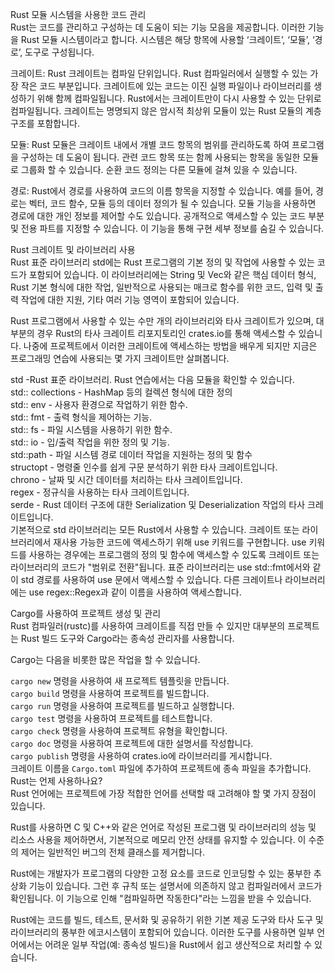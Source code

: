 Rust 모듈 시스템을 사용한 코드 관리  
Rust는 코드를 관리하고 구성하는 데 도움이 되는 기능 모음을 제공합니다. 이러한 기능을 Rust 모듈 시스템이라고 합니다. 시스템은 해당 항목에 사용할 ‘크레이트’, ‘모듈’, ‘경로’, 도구로 구성됩니다.  

크레이트: Rust 크레이트는 컴파일 단위입니다. Rust 컴파일러에서 실행할 수 있는 가장 작은 코드 부분입니다. 크레이트에 있는 코드는 이진 실행 파일이나 라이브러리를 생성하기 위해 함께 컴파일됩니다. Rust에서는 크레이트만이 다시 사용할 수 있는 단위로 컴파일됩니다. 크레이트는 명명되지 않은 암시적 최상위 모듈이 있는 Rust 모듈의 계층 구조를 포함합니다.  

모듈: Rust 모듈은 크레이트 내에서 개별 코드 항목의 범위를 관리하도록 하여 프로그램을 구성하는 데 도움이 됩니다. 관련 코드 항목 또는 함께 사용되는 항목을 동일한 모듈로 그룹화 할 수 있습니다. 순환 코드 정의는 다른 모듈에 걸쳐 있을 수 있습니다.  

경로: Rust에서 경로를 사용하여 코드의 이름 항목을 지정할 수 있습니다. 예를 들어, 경로는 벡터, 코드 함수, 모듈 등의 데이터 정의가 될 수 있습니다. 모듈 기능을 사용하면 경로에 대한 개인 정보를 제어할 수도 있습니다. 공개적으로 액세스할 수 있는 코드 부분 및 전용 파트를 지정할 수 있습니다. 이 기능을 통해 구현 세부 정보를 숨길 수 있습니다.  

Rust 크레이트 및 라이브러리 사용  
Rust 표준 라이브러리 std에는 Rust 프로그램의 기본 정의 및 작업에 사용할 수 있는 코드가 포함되어 있습니다. 이 라이브러리에는 String 및 Vec<T>와 같은 핵심 데이터 형식, Rust 기본 형식에 대한 작업, 일반적으로 사용되는 매크로 함수를 위한 코드, 입력 및 출력 작업에 대한 지원, 기타 여러 기능 영역이 포함되어 있습니다.  

Rust 프로그램에서 사용할 수 있는 수만 개의 라이브러리와 타사 크레이트가 있으며, 대부분의 경우 Rust의 타사 크레이트 리포지토리인 crates.io를 통해 액세스할 수 있습니다. 나중에 프로젝트에서 이러한 크레이트에 액세스하는 방법을 배우게 되지만 지금은 프로그래밍 연습에 사용되는 몇 가지 크레이트만 살펴봅니다.  

std -Rust 표준 라이브러리. Rust 연습에서는 다음 모듈을 확인할 수 있습니다.  
std:: collections - HashMap 등의 컬렉션 형식에 대한 정의  
std:: env - 사용자 환경으로 작업하기 위한 함수.  
std:: fmt - 출력 형식을 제어하는 기능.  
std:: fs - 파일 시스템을 사용하기 위한 함수.  
std:: io - 입/출력 작업을 위한 정의 및 기능.  
std::path - 파일 시스템 경로 데이터 작업을 지원하는 정의 및 함수  
structopt - 명령줄 인수를 쉽게 구문 분석하기 위한 타사 크레이트입니다.  
chrono - 날짜 및 시간 데이터를 처리하는 타사 크레이트입니다.  
regex - 정규식을 사용하는 타사 크레이트입니다.  
serde - Rust 데이터 구조에 대한 Serialization 및 Deserialization 작업의 타사 크레이트입니다.  
기본적으로 std 라이브러리는 모든 Rust에서 사용할 수 있습니다. 크레이트 또는 라이브러리에서 재사용 가능한 코드에 액세스하기 위해 use 키워드를 구현합니다. use 키워드를 사용하는 경우에는 프로그램의 정의 및 함수에 액세스할 수 있도록 크레이트 또는 라이브러리의 코드가 "범위로 전환"됩니다. 표준 라이브러리는 use std::fmt에서와 같이 std 경로를 사용하여 use 문에서 액세스할 수 있습니다. 다른 크레이트나 라이브러리에는 use regex::Regex과 같이 이름을 사용하여 액세스합니다.  

Cargo를 사용하여 프로젝트 생성 및 관리  
Rust 컴파일러(rustc)를 사용하여 크레이트를 직접 만들 수 있지만 대부분의 프로젝트는 Rust 빌드 도구와 Cargo라는 종속성 관리자를 사용합니다.  

Cargo는 다음을 비롯한 많은 작업을 할 수 있습니다.  

`cargo new` 명령을 사용하여 새 프로젝트 템플릿을 만듭니다.  
`cargo build` 명령을 사용하여 프로젝트를 빌드합니다.  
`cargo run` 명령을 사용하여 프로젝트를 빌드하고 실행합니다.  
`cargo test` 명령을 사용하여 프로젝트를 테스트합니다.  
`cargo check` 명령을 사용하여 프로젝트 유형을 확인합니다.  
`cargo doc` 명령을 사용하여 프로젝트에 대한 설명서를 작성합니다.  
`cargo publish` 명령을 사용하여 crates.io에 라이브러리를 게시합니다.  
크레이트 이름을 `Cargo.toml` 파일에 추가하여 프로젝트에 종속 파일을 추가합니다.  
Rust는 언제 사용하나요?  
Rust 언어에는 프로젝트에 가장 적합한 언어를 선택할 때 고려해야 할 몇 가지 장점이 있습니다.  

Rust를 사용하면 C 및 C++와 같은 언어로 작성된 프로그램 및 라이브러리의 성능 및 리소스 사용을 제어하면서, 기본적으로 메모리 안전 상태를 유지할 수 있습니다. 이 수준의 제어는 일반적인 버그의 전체 클래스를 제거합니다.  

Rust에는 개발자가 프로그램의 다양한 고정 요소를 코드로 인코딩할 수 있는 풍부한 추상화 기능이 있습니다. 그런 후 규칙 또는 설명서에 의존하지 않고 컴파일러에서 코드가 확인됩니다. 이 기능으로 인해 "컴파일하면 작동한다"라는 느낌을 받을 수 있습니다.  

Rust에는 코드를 빌드, 테스트, 문서화 및 공유하기 위한 기본 제공 도구와 타사 도구 및 라이브러리의 풍부한 에코시스템이 포함되어 있습니다. 이러한 도구를 사용하면 일부 언어에서는 어려운 일부 작업(예: 종속성 빌드)을 Rust에서 쉽고 생산적으로 처리할 수 있습니다. 

